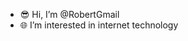 - :sunglasses: Hi, I’m @RobertGmail 
- :globe_with_meridians: I’m interested in internet technology

<!---
RobertGmail/RobertGmail is a ✨ special ✨ repository because its `README.md` (this file) appears on your GitHub profile.
You can click the Preview link to take a look at your changes.
--->
